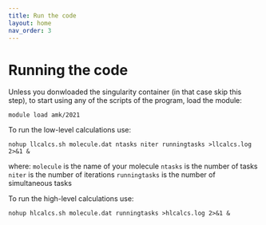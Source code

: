 ```yaml
---
title: Run the code
layout: home
nav_order: 3
---
```


# Running the code

Unless you donwloaded the singularity container (in that case skip this step), to start using any of the scripts of the program, load the module:
```
module load amk/2021
```
To run the low-level calculations use:
```
nohup llcalcs.sh molecule.dat ntasks niter runningtasks >llcalcs.log 2>&1 &
```
where:
<code>molecule</code> is the name of your molecule
<code>ntasks</code> is the number of tasks
<code>niter</code> is the number of iterations
<code>runningtasks</code> is the number of simultaneous tasks

To run the high-level calculations use:
```
nohup hlcalcs.sh molecule.dat runningtasks >hlcalcs.log 2>&1 &
```
